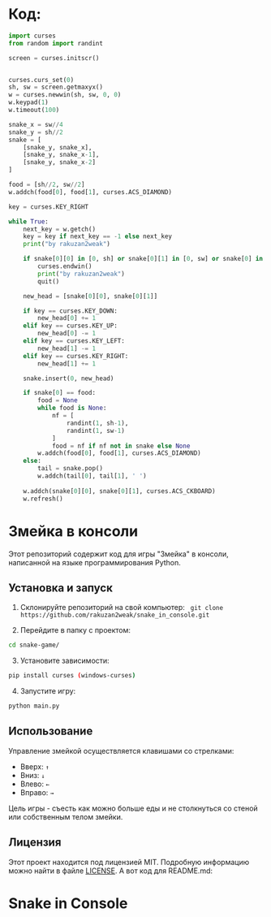 # Код:
```py
import curses
from random import randint

screen = curses.initscr()


curses.curs_set(0)
sh, sw = screen.getmaxyx()
w = curses.newwin(sh, sw, 0, 0)
w.keypad(1)
w.timeout(100)

snake_x = sw//4
snake_y = sh//2
snake = [
    [snake_y, snake_x],
    [snake_y, snake_x-1],
    [snake_y, snake_x-2]
]

food = [sh//2, sw//2]
w.addch(food[0], food[1], curses.ACS_DIAMOND)

key = curses.KEY_RIGHT

while True:
    next_key = w.getch()
    key = key if next_key == -1 else next_key
    print("by rakuzan2weak")

    if snake[0][0] in [0, sh] or snake[0][1] in [0, sw] or snake[0] in snake[1:]:
        curses.endwin()
        print("by rakuzan2weak")
        quit()

    new_head = [snake[0][0], snake[0][1]]

    if key == curses.KEY_DOWN:
        new_head[0] += 1
    elif key == curses.KEY_UP:
        new_head[0] -= 1
    elif key == curses.KEY_LEFT:
        new_head[1] -= 1
    elif key == curses.KEY_RIGHT:
        new_head[1] += 1

    snake.insert(0, new_head)

    if snake[0] == food:
        food = None
        while food is None:
            nf = [
                randint(1, sh-1),
                randint(1, sw-1)
            ]
            food = nf if nf not in snake else None
        w.addch(food[0], food[1], curses.ACS_DIAMOND)
    else:
        tail = snake.pop()
        w.addch(tail[0], tail[1], ' ')
        
    w.addch(snake[0][0], snake[0][1], curses.ACS_CKBOARD)
    w.refresh()

```

# Змейка в консоли

Этот репозиторий содержит код для игры "Змейка" в консоли, написанной на языке программирования Python.

## Установка и запуск

1. Склонируйте репозиторий на свой компьютер: ```
git clone https://github.com/rakuzan2weak/snake_in_console.git```

2. Перейдите в папку с проектом:
```sh
cd snake-game/
```

3. Установите зависимости:
```sh
pip install curses (windows-curses)
```

4. Запустите игру:
```sh
python main.py
```


## Использование

Управление змейкой осуществляется клавишами со стрелками:
- Вверх: `↑`
- Вниз: `↓`
- Влево: `←`
- Вправо: `→`

Цель игры - съесть как можно больше еды и не столкнуться со стеной или собственным телом змейки.

## Лицензия

Этот проект находится под лицензией MIT. Подробную информацию можно найти в файле [LICENSE](LICENSE).
А вот код для README.md:

# Snake in Console
